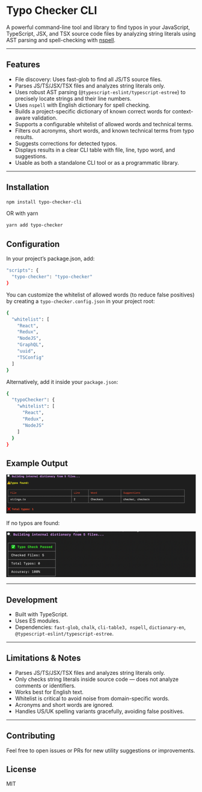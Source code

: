 # Typo Checker CLI

A powerful command-line tool and library to find typos in your JavaScript, TypeScript, JSX, and TSX source code files by analyzing string literals using AST parsing and spell-checking with [nspell](https://github.com/wooorm/nspell).

---

## Features

- File discovery: Uses fast-glob to find all JS/TS source files.
- Parses JS/TS/JSX/TSX files and analyzes string literals only.
- Uses robust AST parsing (`@typescript-eslint/typescript-estree`) to precisely locate strings and their line numbers.
- Uses `nspell` with English dictionary for spell checking.
- Builds a project-specific dictionary of known correct words for context-aware validation.
- Supports a configurable whitelist of allowed words and technical terms.
- Filters out acronyms, short words, and known technical terms from typo results.
- Suggests corrections for detected typos.
- Displays results in a clear CLI table with file, line, typo word, and suggestions.
- Usable as both a standalone CLI tool or as a programmatic library.

---

## Installation

```bash
npm install typo-checker-cli 
```
OR with yarn
```bash
yarn add typo-checker
```

## Configuration
In your project’s package.json, add:

```bash
"scripts": {
  "typo-checker": "typo-checker"
}
```

You can customize the whitelist of allowed words (to reduce false positives) by creating a ```typo-checker.config.json``` in your project root:

```bash
{
  "whitelist": [
    "React",
    "Redux",
    "NodeJS",
    "GraphQL",
    "uuid",
    "TSConfig"
  ]
}

```
Alternatively, add it inside your ```package.json```:
```bash
{
  "typoChecker": {
    "whitelist": [
      "React",
      "Redux",
      "NodeJS"
    ]
  }
}

```

## Example Output

![alt text](image-1.png)

If no typos are found:

![alt text](image.png)

---

## Development

- Built with TypeScript.
- Uses ES modules.
- Dependencies: `fast-glob`, `chalk`, `cli-table3, nspell`, `dictionary-en`, `@typescript-eslint/typescript-estree`.

---

## Limitations & Notes

- Parses JS/TS/JSX/TSX files and analyzes string literals only.
- Only checks string literals inside source code — does not analyze comments or identifiers.
- Works best for English text.
- Whitelist is critical to avoid noise from domain-specific words.
- Acronyms and short words are ignored.
- Handles US/UK spelling variants gracefully, avoiding false positives.

---

## Contributing
Feel free to open issues or PRs for new utility suggestions or improvements.

## License
MIT

